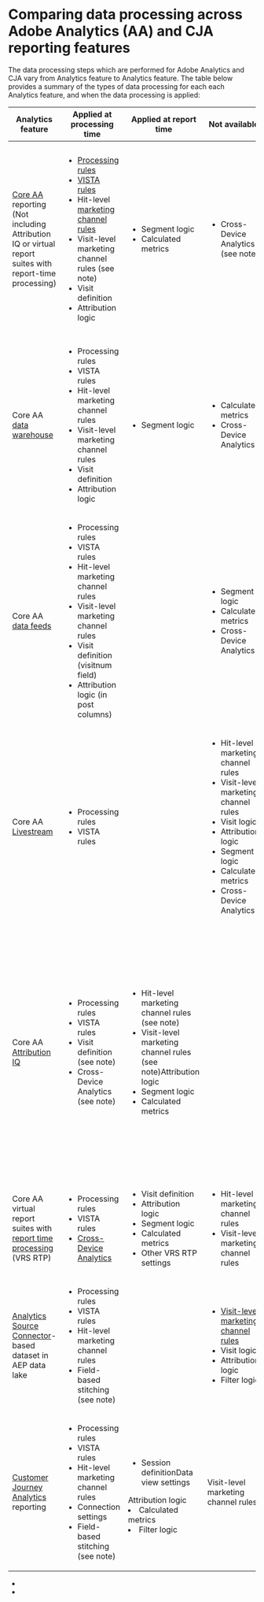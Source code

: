 # Comparing data processing across Adobe Analytics (AA) and CJA reporting features

The data processing steps which are performed for Adobe Analytics and CJA vary from Analytics feature to Analytics feature. The table below provides a summary of the types of data processing for each each Analytics feature, and when the data processing is applied:

| Analytics feature                                                                                    | Applied at processing time                                                                                                                        | Applied at report time                                                                                                   | Not available                                                                                                                                                       | Notes                                                                                                                                                                                                                                                                                                       |
|------------------------------------------------------------------------------------------------------|---------------------------------------------------------------------------------------------------------------------------------------------------|--------------------------------------------------------------------------------------------------------------------------|---------------------------------------------------------------------------------------------------------------------------------------------------------------------|-------------------------------------------------------------------------------------------------------------------------------------------------------------------------------------------------------------------------------------------------------------------------------------------------------------|
| [Core AA](https://experienceleague.adobe.com/docs/analytics.html?lang=en) reporting<br />(Not including Attribution IQ or virtual report suites with report-time processing) | <ul><li>[Processing rules](https://experienceleague.adobe.com/docs/analytics/admin/admin-tools/processing-rules/processing-rules.html?lang=en)</li><li>[VISTA rules](https://experienceleague.adobe.com/docs/analytics/technotes/terms.html?lang=en)</li><li>Hit-level [marketing channel rules](https://experienceleague.adobe.com/docs/analytics/components/marketing-channels/c-rules.html?lang=en)</li><li>Visit-level marketing channel rules (see note)</li><li>Visit definition</li><li>Attribution logic</li></ul>      | <ul><li>Segment logic</li><li>Calculated metrics</li></ul>                                                                                                          |  <ul><li>Cross-Device Analytics (see note)</li></ul>                                                                                                                                    | <ul><li>CDA requires use of virtual report suites with report time processing</li><li>"Visit-level marketing channel rules" include the following: **Is First Page of Visit**, **Override Last-Touch Channel**, and **Marketing Channel Expiration**. (See [documentation](https://experienceleague.adobe.com/docs/analytics-platform/using/cja-usecases/marketing-channels.html?lang=en).)</li></ul>                                                                         |
| Core AA [data warehouse](https://experienceleague.adobe.com/docs/analytics/export/data-warehouse/data-warehouse.html?lang=en)                                                                             | <ul><li>Processing rules</li><li>VISTA rules</li><li>Hit-level marketing channel rules</li><li>Visit-level marketing channel rules</li><li>Visit definition</li><li>Attribution logic</li></ul>               | <ul><li>Segment logic</li></ul>                                                                                                           | <ul><li>Calculated metrics</li><li>Cross-Device Analytics</li></ul>                                                                                                                                               |                                                                                                                                                                                                                                                                                                             |
| Core AA [data feeds](https://experienceleague.adobe.com/docs/analytics/export/analytics-data-feed/data-feed-overview.html?lang=en)                                                                                  |  <ul><li>Processing rules</li><li>VISTA rules</li><li>Hit-level marketing channel rules</li><li>Visit-level marketing channel rules</li><li>Visit definition (visitnum field)</li><li>Attribution logic (in post columns)</li></ul>  |                                                                                                                          |  <ul><li>Segment logic</li><li>Calculated metrics</li><li>Cross-Device Analytics</li></ul>                                                                                                                           |  <ul><li>ID mappings for certain marketing channel-related columns in data feeds are not included with data feeds. (See the [data feed documentation](https://experienceleague.adobe.com/docs/analytics/export/analytics-data-feed/data-feed-contents/datafeeds-reference.html?lang=en).)</li></ul>                                                                                                                            |
| Core AA [Livestream](https://github.com/AdobeDocs/analytics-1.4-apis/blob/master/docs/live-stream-api/getting_started.md)                                                                                   | <ul><li> Processing rules</li><li>VISTA rules</li></ul>                                                                                                                      |                                                                                                                          |  <ul><li>Hit-level marketing channel rules</li><li>Visit-level marketing channel rules</li><li>Visit logic</li><li>Attribution logic</li><li>Segment logic</li><li>Calculated metrics</li><li>Cross-Device Analytics</li></ul>  |                                                                                                                                                                                                                                                                           |
| Core AA [Attribution IQ](https://experienceleague.adobe.com/docs/analytics/analyze/analysis-workspace/attribution/overview.html?lang=en)                                                                               |  <ul><li>Processing rules</li><li>VISTA rules</li><li>Visit definition (see note)</li><li>Cross-Device Analytics (see note)</li></ul>                                                           |  <ul><li>Hit-level marketing channel rules (see note)</li><li>Visit-level marketing channel rules (see note)Attribution logic</li><li>Segment logic</li><li>Calculated metrics</li></ul>  |                                                                                                                                                                     |  <ul><li>CDA requires use of virtual report suites with report time processing</li><li>Attribution IQ in Core Analytics uses marketing channels that are derived completely at report time (i.e. derived mid-values.)</li><li>Attribution IQ uses a processing-time visit definition except when used in a report-time processing VRS.</li></ul>  |
| Core AA virtual report suites with [report time processing](https://experienceleague.adobe.com/docs/analytics/components/virtual-report-suites/vrs-report-time-processing.html?lang=en) (VRS RTP)                                  | <ul><li>Processing rules</li><li>VISTA rules</li><li>[Cross-Device Analytics](https://experienceleague.adobe.com/docs/analytics/components/cda/overview.html?lang=en)</li></ul>                                                                                                 | <ul><li>Visit definition</li><li>Attribution logic</li><li>Segment logic</li><li>Calculated metrics</li><li>Other VRS RTP settings</li></ul>                                               | <ul><li>Hit-level marketing channel rules</li><li>Visit-level marketing channel rules</li></ul>                                                                                                | <ul><li>See VRS RTP [documentation](https://experienceleague.adobe.com/docs/analytics/components/virtual-report-suites/vrs-report-time-processing.html?lang=en).</li></ul>                                                                                                                                                                                                                                                                                |
| [Analytics Source Connector](https://experienceleague.adobe.com/docs/experience-platform/sources/connectors/adobe-applications/analytics.html?lang=en)-based dataset in AEP data lake                                            | <ul><li>Processing rules</li><li>VISTA rules</li><li>Hit-level marketing channel rules</li><li>Field-based stitching (see note)</li></ul>                                                   |                                                                                                                          | <ul><li>[Visit-level marketing channel rules](https://experienceleague.adobe.com/docs/analytics-platform/using/cja-usecases/marketing-channels.html?lang=en)</li><li>Visit logic</li><li>Attribution logic</li><li>Filter logic</li></ul>                                                                                        | <ul><li>Must apply your own filter logic and calculated metrics</li><li>Field-based stitching creates a separate stitched dataset</li></ul>                                                                                                                                                                                                                    |
| [Customer Journey Analytics](https://experienceleague.adobe.com/docs/analytics-platform/using/cja-landing.html?lang=en) reporting                                                                 | <ul><li>Processing rules</li><li>VISTA rules</li><li>Hit-level marketing channel rules</li><li>Connection settings</li><li>Field-based stitching (see note)</li></ul>                                    | <ul><li>Session definitionData view settings</li></ul> Attribution logic</li><li>Calculated metrics</li><li>Filter logic</li></ul>                                                         | Visit-level marketing channel rules                                                                                                                                 | Must use a stitched dataset in order to take advantage of field-based stitching                                                                                                                                                                                                                             |


<ul><li>
</li><li>
</li></ul> 
